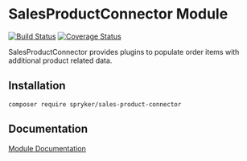 # SalesProductConnector Module
[![Build Status](https://travis-ci.org/spryker/SalesProductConnector.svg)](https://travis-ci.org/spryker/SalesProductConnector)
[![Coverage Status](https://coveralls.io/repos/github/spryker/SalesProductConnector/badge.svg)](https://coveralls.io/github/spryker/SalesProductConnector)

SalesProductConnector provides plugins to populate order items with additional product related data.

## Installation

```
composer require spryker/sales-product-connector
```

## Documentation

[Module Documentation](https://academy.spryker.com/developing_with_spryker/module_guide/checkout_process/sales/sales.html)
